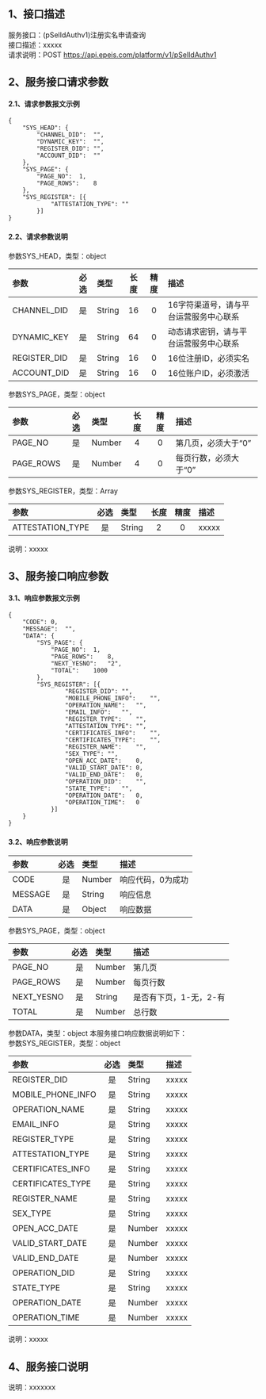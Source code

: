 ## 1、接口描述  
服务接口：(pSelIdAuthv1)注册实名申请查询  
接口描述：xxxxx  
请求说明：POST https://api.epeis.com/platform/v1/pSelIdAuthv1  
  
## 2、服务接口请求参数  
#### 2.1、请求参数报文示例  
~~~  
{
	"SYS_HEAD":	{
		"CHANNEL_DID":	"",
		"DYNAMIC_KEY":	"",
		"REGISTER_DID":	"",
		"ACCOUNT_DID":	""
	},
	"SYS_PAGE":	{
		"PAGE_NO":	1,
		"PAGE_ROWS":	8
	},
	"SYS_REGISTER":	[{
			"ATTESTATION_TYPE":	""
		}]
}  
~~~  
#### 2.2、请求参数说明  
参数SYS_HEAD，类型：object  
  
| 参数 | 必选 | 类型 | 长度 | 精度 | 描述 |  
| :----------------- | :----: | :-------- | :----: | :----: | :---------------- |  
| CHANNEL_DID | 是 | String | 16 | 0 | 16字符渠道号，请与平台运营服务中心联系 |  
| DYNAMIC_KEY | 是 | String | 64 | 0 | 动态请求密钥，请与平台运营服务中心联系 |  
| REGISTER_DID      |  是  | String   | 16 | 0 | 16位注册ID，必须实名 |  
| ACCOUNT_DID       |  是  | String   | 16 | 0 | 16位账户ID，必须激活 |  
  
参数SYS_PAGE，类型：object  
  
| 参数 | 必选 | 类型 | 长度 | 精度 | 描述 |  
| :----------------- | :----: | :-------- | :----: | :----: | :---------------- |  
| PAGE_NO       |  是  | Number   | 4 | 0 | 第几页，必须大于“0” |  
| PAGE_ROWS     |  是  | Number   | 4 | 0 | 每页行数，必须大于“0” |  
  
参数SYS_REGISTER，类型：Array  
  
| 参数              | 必选 | 类型     | 长度 | 精度 | 描述             |  
| :----------------- | :----: | :-------- | :----: | :----: | :---------------- |  
| ATTESTATION_TYPE |  是  | String   | 2 | 0 | xxxxx |  
  
说明：xxxxx  
  
## 3、服务接口响应参数  
#### 3.1、响应参数报文示例  
~~~  
{
	"CODE":	0,
	"MESSAGE":	"",
	"DATA":	{
		"SYS_PAGE":	{
			"PAGE_NO":	1,
			"PAGE_ROWS":	8,
			"NEXT_YESNO":	"2",
			"TOTAL":	1000
		},
		"SYS_REGISTER":	[{
				"REGISTER_DID":	"",
				"MOBILE_PHONE_INFO":	"",
				"OPERATION_NAME":	"",
				"EMAIL_INFO":	"",
				"REGISTER_TYPE":	"",
				"ATTESTATION_TYPE":	"",
				"CERTIFICATES_INFO":	"",
				"CERTIFICATES_TYPE":	"",
				"REGISTER_NAME":	"",
				"SEX_TYPE":	"",
				"OPEN_ACC_DATE":	0,
				"VALID_START_DATE":	0,
				"VALID_END_DATE":	0,
				"OPERATION_DID":	"",
				"STATE_TYPE":	"",
				"OPERATION_DATE":	0,
				"OPERATION_TIME":	0
			}]
	}
}  
~~~  
#### 3.2、响应参数说明  
  
| 参数              | 必选 | 类型     | 描述             |  
| :----------------- | :----: | :-------- | :---------------- |  
| CODE | 是 | Number | 响应代码，0为成功 |  
| MESSAGE | 是 | String | 响应信息 |  
| DATA | 是 | Object | 响应数据 |  
  
参数SYS_PAGE，类型：object  
  
| 参数              | 必选 | 类型     | 描述             |  
| :----------------- | :----: | :-------- | :---------------- |  
| PAGE_NO       |  是  | Number   | 第几页 |  
| PAGE_ROWS     |  是  | Number   | 每页行数 |  
| NEXT_YESNO    |  是  | String   | 是否有下页，1-无，2-有 |  
| TOTAL         |  是  | Number   | 总行数 |  
  
参数DATA，类型：object 本服务接口响应数据说明如下：  
参数SYS_REGISTER，类型：object  
  

| 参数              | 必选 | 类型     | 描述             |  
| :----------------- | :----: | :-------- | :---------------- |  
| REGISTER_DID |  是  | String   | xxxxx |  
| MOBILE_PHONE_INFO |  是  | String   | xxxxx |  
| OPERATION_NAME |  是  | String   | xxxxx |  
| EMAIL_INFO |  是  | String   | xxxxx |  
| REGISTER_TYPE |  是  | String   | xxxxx |  
| ATTESTATION_TYPE |  是  | String   | xxxxx |  
| CERTIFICATES_INFO |  是  | String   | xxxxx |  
| CERTIFICATES_TYPE |  是  | String   | xxxxx |  
| REGISTER_NAME |  是  | String   | xxxxx |  
| SEX_TYPE |  是  | String   | xxxxx |  
| OPEN_ACC_DATE |  是  | Number   | xxxxx |  
| VALID_START_DATE |  是  | Number   | xxxxx |  
| VALID_END_DATE |  是  | Number   | xxxxx |  
| OPERATION_DID |  是  | String   | xxxxx |  
| STATE_TYPE |  是  | String   | xxxxx |  
| OPERATION_DATE |  是  | Number   | xxxxx |  
| OPERATION_TIME |  是  | Number   | xxxxx |  
  
说明：xxxxx  
## 4、服务接口说明  
说明：xxxxxxx  
